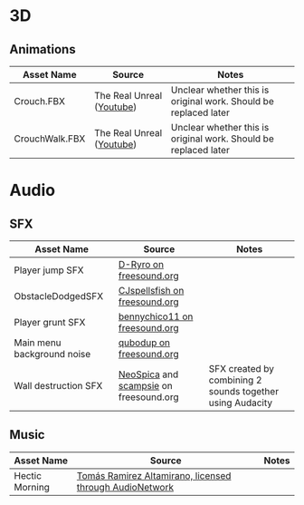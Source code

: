 # 3D

## Animations
| Asset Name | Source | Notes |
|------------|--------|-------|
| Crouch.FBX | The Real Unreal ([Youtube](https://www.youtube.com/watch?v=0DQJkzLqCLk)) | Unclear whether this is original work. Should be replaced later |
| CrouchWalk.FBX | The Real Unreal ([Youtube](https://www.youtube.com/watch?v=0DQJkzLqCLk)) | Unclear whether this is original work. Should be replaced later |

# Audio

## SFX
| Asset Name                    | Source                                                                                                                                                    | Notes                                                     |
|-------------------------------|-----------------------------------------------------------------------------------------------------------------------------------------------------------|-----------------------------------------------------------|
| Player jump SFX               | [D-Ryro on freesound.org](https://freesound.org/people/D-Ryro/sounds/674341/)                                                                             |                                                           |
| ObstacleDodgedSFX             | [CJspellsfish on freesound.org](https://freesound.org/people/CJspellsfish/sounds/676402/)                                                                 |                                                           |
| Player grunt SFX              | [bennychico11 on freesound.org](https://freesound.org/people/bennychico11/sounds/80438/)                                                                  |                                                           |
| Main menu background noise    | [qubodup on freesound.org](https://freesound.org/people/qubodup/sounds/211945/)                                                                           |                                                           |
| Wall destruction SFX          | [NeoSpica](https://freesound.org/people/NeoSpica/sounds/512246/) and [scampsie](https://freesound.org/people/scampsie/sounds/417091/) on freesound.org    | SFX created by combining 2 sounds together using Audacity |

## Music
| Asset Name | Source | Notes |
|------------|--------|-------|
| Hectic Morning | [Tomás Ramirez Altamirano, licensed through AudioNetwork](https://www.audionetwork.com/browse/m/track/hectic-morning_1080360) | |